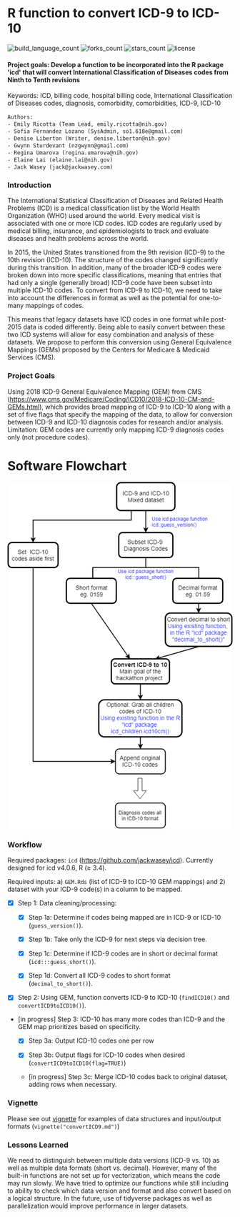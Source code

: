 # R function to convert ICD-9 to ICD-10

![build_language_count](https://img.shields.io/github/languages/count/NCBI-Hackathons/Design-of-ICD-9-to-10-conversion-function-for-the-R-package-icd.svg "build language count") ![forks_count](https://img.shields.io/github/forks/NCBI-Hackathons/Design-of-ICD-9-to-10-conversion-function-for-the-R-package-icd.svg "forks count") ![stars_count](https://img.shields.io/github/stars/NCBI-Hackathons/Design-of-ICD-9-to-10-conversion-function-for-the-R-package-icd.svg "star count") ![license](https://img.shields.io/github/license/NCBI-Hackathons/Design-of-ICD-9-to-10-conversion-function-for-the-R-package-icd.svg "license")

#### Project goals: Develop a function to be incorporated into the R package 'icd' that will convert International Classification of Diseases codes from Ninth to Tenth revisions

Keywords: ICD, billing code, hospital billing code, International Classification of Diseases codes, diagnosis, comorbidity, comorbidities, ICD-9, ICD-10

    Authors: 
    - Emily Ricotta (Team Lead, emily.ricotta@nih.gov)
    - Sofia Fernandez Lozano (SysAdmin, so1.618e@gmail.com)
    - Denise Liberton (Writer, denise.liberton@nih.gov)
    - Gwynn Sturdevant (nzgwynn@gmail.com)
    - Regina Umarova (regina.umarova@nih.gov)
    - Elaine Lai (elaine.lai@nih.gov)
    - Jack Wasey (jack@jackwasey.com)

### Introduction
The International Statistical Classification of Diseases and Related Health Problems (ICD) is a medical classification list by the World Health Organization (WHO) used around the world. Every medical visit is associated with one or more ICD codes. ICD codes are regularly used by medical billing, insurance, and epidemiologists to track and evaluate diseases and health problems across the world.  

In 2015, the United States transitioned from the 9th revision (ICD-9) to the 10th revision (ICD-10). The structure of the codes changed significantly during this transition. In addition, many of the broader ICD-9 codes were broken down into more specific classifications, meaning that entries that had only a single (generally broad) ICD-9 code have been subset into multiple ICD-10 codes. To convert from ICD-9 to ICD-10, we need to take into account the differences in format as well as the potential for one-to-many mappings of codes.

This means that legacy datasets have ICD codes in one format while post-2015 data is coded differently. Being able to easily convert between these two ICD systems will allow for easy combination and analysis of these datasets. We propose to perform this conversion using General Equivalence Mappings (GEMs) proposed by the Centers for Medicare & Medicaid Services (CMS).

### Project Goals
Using 2018 ICD-9 General Equivalence Mapping (GEM) from CMS (https://www.cms.gov/Medicare/Coding/ICD10/2018-ICD-10-CM-and-GEMs.html), which provides broad mapping of ICD-9 to ICD-10 along with a set of five flags that specify the mapping of the data, to allow for conversion between ICD-9 and ICD-10 diagnosis codes for research and/or analysis. Limitation: GEM codes are currently only mapping ICD-9 diagnosis codes only (not procedure codes).

# Software Flowchart
![Flowchart](https://github.com/NCBI-Hackathons/Design-of-ICD-9-to-10-conversion-function-for-the-R-package-icd/blob/master/Updated_Flowchart.png "Flowchart")

### Workflow 
Required packages: ```icd``` (https://github.com/jackwasey/icd). Currently designed for icd v4.0.6, R (≥ 3.4).

Required inputs: a) ```GEM.Rds``` (list of ICD-9 to ICD-10 GEM mappings) and 2) dataset with your ICD-9 code(s) in a column to be mapped.

- [x] Step 1: Data cleaning/processing:

    - [x] Step 1a: Determine if codes being mapped are in ICD-9 or ICD-10 (```guess_version()```). 
    
    - [x] Step 1b: Take only the ICD-9 for next steps via decision tree.

    - [x] Step 1c: Determine if ICD-9 codes are in short or decimal format (```icd:::guess_short()```).

    - [x] Step 1d: Convert all ICD-9 codes to short format (```decimal_to_short()```).

- [x] Step 2: Using GEM, function converts ICD-9 to ICD-10 (```findICD10()``` and ```convertICD9toICD10()```). 

- [in progress] Step 3: ICD-10 has many more codes than ICD-9 and the GEM map prioritizes based on specificity. 

    - [x] Step 3a: Output ICD-10 codes one per row
    
    - [x] Step 3b: Output flags for ICD-10 codes when desired (```convertICD9toICD10(flag=TRUE)```)
    
    - [in progress] Step 3c: Merge ICD-10 codes back to original dataset, adding rows when necessary.

### Vignette

Please see out [vignette](https://github.com/NCBI-Hackathons/Design-of-ICD-9-to-10-conversion-function-for-the-R-package-icd/blob/master/convertICD.md) for examples of data structures and input/output formats (```vignette("convertICD9.md")```)

### Lessons Learned

We need to distinguish between multiple data versions (ICD-9 vs. 10) as well as multiple data formats (short vs. decimal). However, many of the built-in functions are not set up for vectorization, which means the code may run slowly. We have tried to optimize our functions while still including to ability to check which data version and format and also convert based on a logical structure. In the future, use of tidyverse packages as well as parallelization would improve performance in larger datasets.
